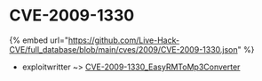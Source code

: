 # CVE-2009-1330
{% embed url="https://github.com/Live-Hack-CVE/full_database/blob/main/cves/2009/CVE-2009-1330.json" %}

* exploitwritter ~> [CVE-2009-1330_EasyRMToMp3Converter](https://www.alice-snow.ru/2009/database/cve-2009-1330/cve-2009-1330_easyrmtomp3converter-exploitwritter)